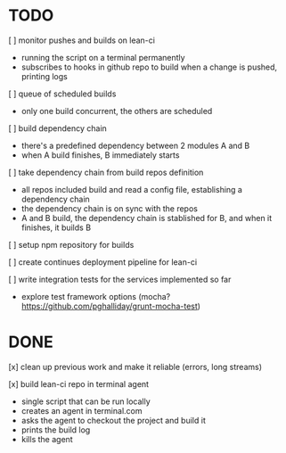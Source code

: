 TODO
====
[ ] monitor pushes and builds on lean-ci
 * running the script on a terminal permanently
 * subscribes to hooks in github repo to build when a change is pushed, printing logs

[ ] queue of scheduled builds
 * only one build concurrent, the others are scheduled
 
[ ] build dependency chain
 * there's a predefined dependency between 2 modules A and B
 * when A build finishes, B immediately starts
 
[ ] take dependency chain from build repos definition
 * all repos included build and read a config file, establishing a dependency chain
 * the dependency chain is on sync with the repos
 * A and B build, the dependency chain is stablished for B, and when it finishes, it builds B

[ ] setup npm repository for builds

[ ] create continues deployment pipeline for lean-ci

[ ] write integration tests for the services implemented so far
 * explore test framework options (mocha? https://github.com/pghalliday/grunt-mocha-test)
 
 
DONE
====
[x] clean up previous work and make it reliable (errors, long streams)

[x] build lean-ci repo in terminal agent
 * single script that can be run locally
 * creates an agent in terminal.com
 * asks the agent to checkout the project and build it
 * prints the build log
 * kills the agent
